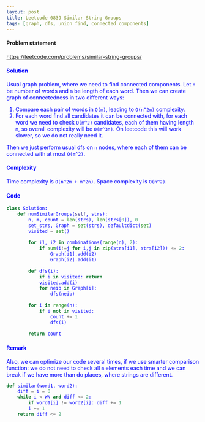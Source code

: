 ```yaml
---
layout: post
title: Leetcode 0839 Similar String Groups
tags: [graph, dfs, union find, connected components]
---
```


#### Problem statement

<a href="https://leetcode.com/problems/similar-string-groups/"> <font color = blue>https://leetcode.com/problems/similar-string-groups/

#### Solution
Usual graph problem, where we need to find connected components. Let `n` be number of words and `m` be length of each word. Then we can create graph of connectedness in two different ways:

1. Compare each pair of words in `O(m)`, leading to `O(n^2m)` complexity.
2. For each word find all candidates it can be connected with, for each word we need to check `O(m^2)` candidates, each of them having length `m`, so overall complexity will be `O(m^3n)`. On leetcode this will work slower, so we do not really need it.

Then we just perform usual dfs on `n` nodes, where each of them can be connected with at most `O(m^2)`.

#### Complexity
Time complexity is `O(n^2m + m^2n)`. Space complexity is `O(n^2)`.

#### Code
```python
class Solution:
    def numSimilarGroups(self, strs):
        n, m, count = len(strs), len(strs[0]), 0
        set_strs, Graph = set(strs), defaultdict(set)
        visited = set()
        
        for i1, i2 in combinations(range(n), 2):
            if sum(i!=j for i,j in zip(strs[i1], strs[i2])) <= 2:
                Graph[i1].add(i2)
                Graph[i2].add(i1)
                    
        def dfs(i):
            if i in visited: return
            visited.add(i)
            for neib in Graph[i]:
                dfs(neib)
                
        for i in range(n):
            if i not in visited:
                count += 1
                dfs(i)
        
        return count
```

#### Remark
Also, we can optimize our code several times, if we use smarter comparison function: we do not need to check all `m` elements each time and we can break if we have more than do places, where strings are different.

```python
def similar(word1, word2):
    diff = i = 0
    while i < WN and diff <= 2:
        if word1[i] != word2[i]: diff += 1
        i += 1
    return diff <= 2
```

